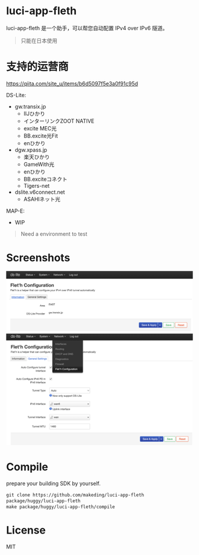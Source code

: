 # luci-app-fleth
luci-app-fleth 是一个助手，可以帮您自动配置 IPv4 over IPv6 隧道。
> 只能在日本使用

# 支持的运营商
https://qiita.com/site_u/items/b6d5097f5e3a0f91c95d  

DS-Lite:
- gw.transix.jp
    - IIJひかり
    - インターリンクZOOT NATIVE
    - excite MEC光
    - BB.excite光Fit
    - enひかり
- dgw.xpass.jp
    - 楽天ひかり
    - GameWith光
    - enひかり
    - BB.exciteコネクト
    - Tigers-net
- dslite.v6connect.net
    - ASAHIネット光


MAP-E:
- WIP
> Need a environment to test

# Screenshots
![information-1](./screenshots/luci-information-1.png)  
![configuration-1](./screenshots/luci-configuration-1.png)

# Compile

prepare your building SDK by yourself.

```
git clone https://github.com/makeding/luci-app-fleth package/huggy/luci-app-fleth
make package/huggy/luci-app-fleth/compile
```

# License
MIT
